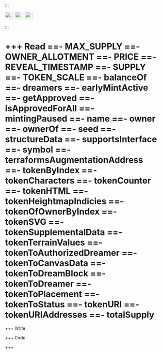 <style>
ul#menu li {
  display:inline;
  margin-right: 5px;
  
}
ul#menu {
  padding-left: 0 !important;
}
#terraforms h1 {
  margin-bottom: 0 !important;
}
</style>

:::
<ul id="menu">
    <li><a href="https://etherscan.io/token/0x4e1f41613c9084fdb9e34e11fae9412427480e56#code"><img src="https://miro.medium.com/v2/resize:fit:350/0*E1IshKUJE53qtr9C.png" alt="remix" style="width:24px;height:24px;"></a></li>
  <li><a href="https://remix.ethereum.org/#address=0x4e1f41613c9084fdb9e34e11fae9412427480e56&lang=en&optimize=false&runs=200&evmVersion=null&version=soljson-v0.8.22+commit.4fc1097e.js"><img src="https://repository-images.githubusercontent.com/59065830/b62be480-45d2-11ea-9989-803db0f9c44d" alt="remix" style="width:24px;height:24px;"></a></li>
    <li><a href="https://vscode.blockscan.com/ethereum/0x4E1f41613c9084FdB9E34E11fAE9412427480e56"><img src="https://uploads-ssl.webflow.com/603902f1b6e52127e3b427f7/614c39750de5fc3680893ad0_RoundedIcon.png" alt="remix" style="width:24px;height:24px;"></a></li>
</ul> 
:::

+++ Read
==- MAX_SUPPLY
==- OWNER_ALLOTMENT
==- PRICE
==- REVEAL_TIMESTAMP
==- SUPPLY
==- TOKEN_SCALE
==- balanceOf
==- dreamers
==- earlyMintActive
==- getApproved
==- isApprovedForAll
==- mintingPaused
==- name
==- owner
==- ownerOf
==- seed
==- structureData
==- supportsInterface
==- symbol
==- terraformsAugmentationAddress
==- tokenByIndex
==- tokenCharacters
==- tokenCounter
==- tokenHTML
==- tokenHeightmapIndicies
==- tokenOfOwnerByIndex
==- tokenSVG
==- tokenSupplementalData
==- tokenTerrainValues
==- tokenToAuthorizedDreamer
==- tokenToCanvasData
==- tokenToDreamBlock
==- tokenToDreamer
==- tokenToPlacement
==- tokenToStatus
==- tokenURI
==- tokenURIAddresses
==- totalSupply
===
+++ Write

+++ Code

+++
